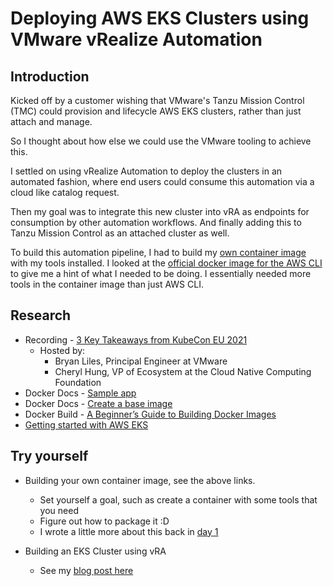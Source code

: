 # Deploying AWS EKS Clusters using VMware vRealize Automation

## Introduction
Kicked off by a customer wishing that VMware's Tanzu Mission Control (TMC) could provision and lifecycle AWS EKS clusters, rather than just attach and manage. 

So I thought about how else we could use the VMware tooling to achieve this. 

I settled on using vRealize Automation to deploy the clusters in an automated fashion, where end users could consume this automation via a cloud like catalog request.

Then my goal was to integrate this new cluster into vRA as endpoints for consumption by other automation workflows. And finally adding this to Tanzu Mission Control as an attached cluster as well. 

To build this automation pipeline, I had to build my [own container image](https://github.com/saintdle/aws-k8s-ci) with my tools installed. I looked at the [official docker image for the AWS CLI](https://docs.aws.amazon.com/cli/latest/userguide/install-cliv2-docker.html) to give me a hint of what I needed to be doing. I essentially needed more tools in the container image than just AWS CLI. 
## Research
- Recording - [3 Key Takeaways from KubeCon EU 2021](https://www.youtube.com/watch?v=xSAP9rPmitM)
  - Hosted by:
    - Bryan Liles, Principal Engineer at VMware 
    - Cheryl Hung, VP of Ecosystem at the Cloud Native Computing Foundation
- Docker Docs - [Sample app](https://docs.docker.com/get-started/02_our_app/)
- Docker Docs - [Create a base image](https://docs.docker.com/develop/develop-images/baseimages/)
- Docker Build -  [A Beginner’s Guide to Building Docker Images](https://stackify.com/docker-build-a-beginners-guide-to-building-docker-images/)
- [Getting started with AWS EKS](https://vzilla.co.uk/vzilla-blog/getting-started-with-amazon-elastic-kubernetes-service-amazon-eks)

## Try yourself
- Building your own container image, see the above links.
  - Set yourself a goal, such as create a container with some tools that you need
  - Figure out how to package it :D
  - I wrote a little more about this back in [day 1](Journey/001/Readme.md)

- Building an EKS Cluster using vRA
  - See my [blog post here](https://veducate.co.uk/vra-deploy-eks-tmc/)
